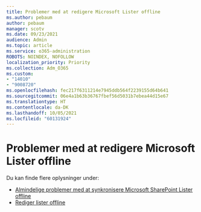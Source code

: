 ```yaml
---
title: Problemer med at redigere Microsoft Lister offline
ms.author: pebaum
author: pebaum
manager: scotv
ms.date: 09/23/2021
audience: Admin
ms.topic: article
ms.service: o365-administration
ROBOTS: NOINDEX, NOFOLLOW
localization_priority: Priority
ms.collection: Adm_O365
ms.custom:
- "14010"
- "9008720"
ms.openlocfilehash: fec217f6311214e7945ddb564f2239155d64b641
ms.sourcegitcommit: 06e4a1b63b36767fbef56d5031b7ebea44d15e67
ms.translationtype: HT
ms.contentlocale: da-DK
ms.lasthandoff: 10/05/2021
ms.locfileid: "60131924"
---
```

# <a name="issues-with-editing-microsoft-lists-offline"></a>Problemer med at redigere Microsoft Lister offline

Du kan finde flere oplysninger under:

- [Almindelige problemer med at synkronisere Microsoft SharePoint Lister offline](https://docs.microsoft.com/sharepoint/troubleshoot/lists-and-libraries/common-sync-issues)
- [Rediger lister offline](https://support.microsoft.com/office/edit-lists-offline-41403c3e-1795-4e07-b56b-ae591cbde2f9)